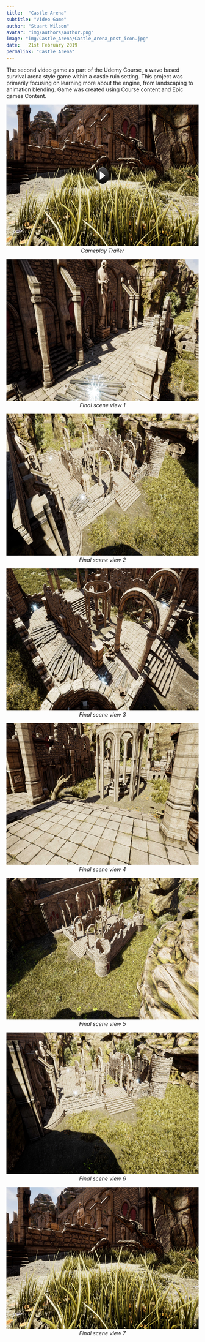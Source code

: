 ```yaml
---
title:  "Castle Arena"
subtitle: "Video Game"
author: "Stuart Wilson"
avatar: "img/authors/author.png"
image: "img/Castle_Arena/Castle_Arena_post_icon.jpg"
date:   21st February 2019
permalink: "Castle Arena"
---
```


<p style="font-size:100%;">
The second video game as part of the Udemy Course, a wave based survival arena style game within a castle ruin setting. This project was primarily focusing on learning more about the engine, from landscaping to animation blending. Game was created using Course content and Epic games Content.
</p>

<p style="text-align: center;"><i>
<a class="example-image-link" href="https://vimeo.com/318697115"><img class="example-image" src="img/Castle_Arena/Video_Icon.jpg" alt="" height="370"/></a>
Gameplay Trailer
</i></p>

<p style="text-align: center;"><i>
<a class="example-image-link" href="img/Castle_Arena/Castle_Arena_1.jpg" data-lightbox="the_Castle_Arena_set" data-title="Final scene view 1"><img class="example-image" src="img/Castle_Arena/Castle_Arena_1.jpg" alt="" height="370"/></a>
Final scene view 1
</i></p>

<p style="text-align: center;"><i>
<a class="example-image-link" href="img/Castle_Arena/Castle_Arena_2.jpg" data-lightbox="the_Castle_Arena_set" data-title="Final scene view 2"><img class="example-image" src="img/Castle_Arena/Castle_Arena_2.jpg" alt="" height="370"/></a>
Final scene view 2
</i></p>

<p style="text-align: center;"><i>
<a class="example-image-link" href="img/Castle_Arena/Castle_Arena_3.jpg" data-lightbox="the_Castle_Arena_set" data-title="Final scene view 3"><img class="example-image" src="img/Castle_Arena/Castle_Arena_3.jpg" alt="" height="370"/></a>
Final scene view 3
</i></p>

<p style="text-align: center;"><i>
<a class="example-image-link" href="img/Castle_Arena/Castle_Arena_4.jpg" data-lightbox="the_Castle_Arena_set" data-title="Final scene view 4"><img class="example-image" src="img/Castle_Arena/Castle_Arena_4.jpg" alt="" height="370"/></a>
Final scene view 4
</i></p>

<p style="text-align: center;"><i>
<a class="example-image-link" href="img/Castle_Arena/Castle_Arena_5.jpg" data-lightbox="the_Castle_Arena_set" data-title="Final scene view 5"><img class="example-image" src="img/Castle_Arena/Castle_Arena_5.jpg" alt="" height="370"/></a>
Final scene view 5
</i></p>

<p style="text-align: center;"><i>
<a class="example-image-link" href="img/Castle_Arena/Castle_Arena_6.jpg" data-lightbox="the_Castle_Arena_set" data-title="Final scene view 6"><img class="example-image" src="img/Castle_Arena/Castle_Arena_6.jpg" alt="" height="370"/></a>
Final scene view 6
</i></p>

<p style="text-align: center;"><i>
<a class="example-image-link" href="img/Castle_Arena/Castle_Arena_7.jpg" data-lightbox="the_Castle_Arena_set" data-title="Final scene view 7"><img class="example-image" src="img/Castle_Arena/Castle_Arena_7.jpg" alt="" height="370"/></a>
Final scene view 7
</i></p>
